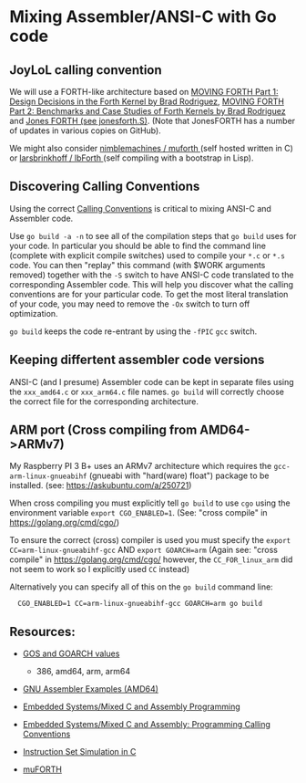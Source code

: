 # Mixing Assembler/ANSI-C with Go code

## JoyLoL calling convention

We will use a FORTH-like architecture based on [MOVING FORTH Part 1: 
Design Decisions in the Forth Kernel by Brad 
Rodriguez](https://www.bradrodriguez.com/papers/moving1.htm), [MOVING 
FORTH Part 2: Benchmarks and Case Studies of Forth Kernels by Brad 
Rodriguez](https://www.bradrodriguez.com/papers/moving2.htm) and [Jones 
FORTH (see 
jonesforth.S)](http://git.annexia.org/?p=jonesforth.git;a=shortlog;h=refs/heads/master). 
(Note that JonesFORTH has a number of updates in various copies on 
GitHub). 

We might also consider [ nimblemachines / muforth 
](https://github.com/nimblemachines/muforth) (self hosted written in C) or 
[ larsbrinkhoff / lbForth ](https://github.com/larsbrinkhoff) (self 
compiling with a bootstrap in Lisp). 

## Discovering Calling Conventions

Using the correct [Calling 
Conventions](https://en.wikipedia.org/wiki/Calling_convention) is critical 
to mixing ANSI-C and Assembler code. 

Use `go build -a -n` to see all of the compilation steps that `go build` 
uses for your code. In particular you should be able to find the command 
line (complete with explicit compile switches) used to compile your `*.c` 
or `*.s` code. You can then "replay" this command (with $WORK arguments 
removed) together with the `-S` switch to have ANSI-C code translated to 
the corresponding Assembler code. This will help you discover what the 
calling conventions are for your particular code. To get the most literal 
translation of your code, you may need to remove the `-Ox` switch to turn 
off optimization. 

`go build` keeps the code re-entrant by using the `-fPIC` `gcc` switch.

## Keeping differtent assembler code versions

ANSI-C (and I presume) Assembler code can be kept in separate files using 
the `xxx_amd64.c` or `xxx_arm64.c` file names. `go build` will correctly 
choose the correct file for the corresponding architecture. 

## ARM port (Cross compiling from AMD64->ARMv7)

My Raspberry PI 3 B+ uses an ARMv7 architecture which requires the 
`gcc-arm-linux-gnueabihf` (gnueabi with "hard(ware) float") package to be 
installed. (see: https://askubuntu.com/a/250721) 

When cross compiling you must explicitly tell `go build` to use `cgo` using the 
environment variable `export CGO_ENABLED=1`. (See: "cross compile" in 
https://golang.org/cmd/cgo/) 

To ensure the correct (cross) compiler is used you must specify the 
`export CC=arm-linux-gnueabihf-gcc` AND `export GOARCH=arm` (Again see: 
"cross compile" in https://golang.org/cmd/cgo/ however, the 
`CC_FOR_linux_arm` did not seem to work so I explicitly used `CC` instead) 

Alternatively you can specify all of this on the `go build` command line:

```
  CGO_ENABLED=1 CC=arm-linux-gnueabihf-gcc GOARCH=arm go build
```

## Resources: 

- [GOS and GOARCH 
values](https://gist.github.com/asukakenji/f15ba7e588ac42795f421b48b8aede63) 
  - 386, amd64, arm, arm64

- [GNU Assembler Examples 
(AMD64)](https://cs.lmu.edu/~ray/notes/gasexamples/) 

- [Embedded Systems/Mixed C and Assembly 
Programming](https://en.wikibooks.org/wiki/Embedded_Systems/Mixed_C_and_Assembly_Programming) 

- [Embedded Systems/Mixed C and Assembly: Programming Calling 
Conventions](https://en.wikibooks.org/wiki/Embedded_Systems/Mixed_C_and_Assembly_Programming#Calling_Conventions) 

- [Instruction Set Simulation in 
C](https://www.embedded.com/instruction-set-simulation-in-c/) 

- [muFORTH](https://github.com/nimblemachines/muforth)


